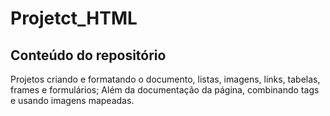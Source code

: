 # Projetct_HTML

## Conteúdo do repositório
Projetos criando e formatando o documento, listas, imagens, links, tabelas, frames e formulários;
Além da documentação da página, combinando tags e usando imagens mapeadas.
